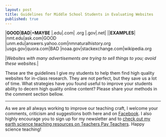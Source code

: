 ```yaml
---
layout: post
title: Guidelines for Middle School Students in Evaluating Websites
published: true
---
```


|**GOOD**|**BAD**|***MAYBE**
|.edu|.com| .org
|.gov|.net|
||**EXAMPLES**|
|nmt.edu|ask.com|GOOD
|unm.edu|answers.yahoo.com|nmnaturalhistory.org
|usgs.gov|quora.com|BAD
|noaa.gov|stackexchange.com|wikipedia.org

|*Websites with many advertisements are trying to sell things to you; avoid these websites.*|

These are the guidelines I give my students to help them find high quality websites for in-class research. They are not perfect, but they save us a lot of time. What strategies have you found useful to improve your students ability to decern high quality online content? Please share your methods in the comment section bellow. 

---

As we are all always working to improve our teaching craft, I welcome your comments, criticism and suggestions both here and on [Facebook](https://www.facebook.com/MSEarthScience). I also highly encourage you to sign up for my newsletter and to [check out my earth science teaching resources on Teachers Pay Teachers](https://www.teacherspayteachers.com/Store/Middle-School-Earth-Science). Happy science teaching!
